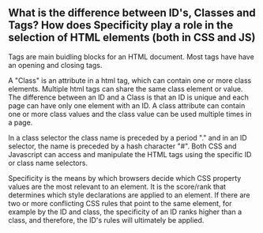 ## What is the difference between ID's, Classes and Tags? How does Specificity play a role in the selection of HTML elements (both in CSS and JS)

Tags are main buidling blocks for an HTML document. Most tags have have an opening and closing tags. 

A "Class" is an attribute in a html tag, which can contain one or more class elements. Multiple html tags can share the same class element or value. The difference between an ID and a Class is that an ID is unique and each page can have only one element with an ID. A class attribute can contain one or more class values and the class value can be used multiple times in a page. 

In a class selector the class name is preceded by a period "." and in an ID selector, the name is preceded by a hash character "#". Both CSS and Javascript can access and manipulate the HTML tags using the specific ID or class name selectors.  

Specificity is the means by which browsers decide which CSS property values are the most relevant to an element. It is the score/rank that determines which style declarations are applied to an element. If there are two or more conflicting CSS rules that point to the same element, for example by the ID and class, the specificity of an ID ranks higher than a class, and therefore, the ID's rules will ultimately be applied.